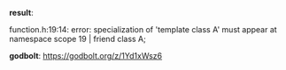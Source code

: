 **result**:
 
function.h:19:14: error: specialization of 'template<class T> class A' must appear at namespace scope
   19 | friend class A<T>;
 
**godbolt**: https://godbolt.org/z/1Yd1xWsz6